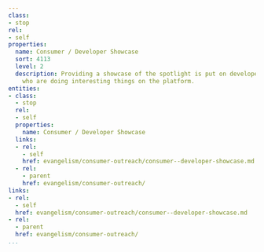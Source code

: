 ```yaml
---
class:
- stop
rel:
- self
properties:
  name: Consumer / Developer Showcase
  sort: 4113
  level: 2
  description: Providing a showcase of the spotlight is put on developers / consumers
    who are doing interesting things on the platform.
entities:
- class:
  - stop
  rel:
  - self
  properties:
    name: Consumer / Developer Showcase
  links:
  - rel:
    - self
    href: evangelism/consumer-outreach/consumer--developer-showcase.md
  - rel:
    - parent
    href: evangelism/consumer-outreach/
links:
- rel:
  - self
  href: evangelism/consumer-outreach/consumer--developer-showcase.md
- rel:
  - parent
  href: evangelism/consumer-outreach/
...
```

